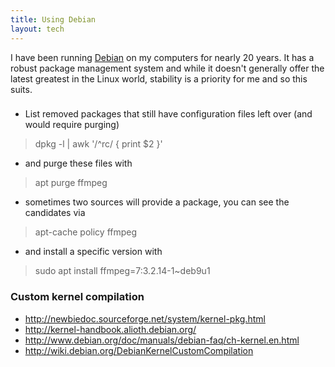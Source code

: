 ```yaml
---
title: Using Debian
layout: tech
---
```

I have been running [Debian](https://debian.org) on my computers for nearly 20
years. It has a robust package management system and while it doesn't generally
offer the latest greatest in the Linux world, stability is a priority for me and
so this suits.

###

* List removed packages that still have configuration files left over (and would
  require purging)

> dpkg -l | awk '/^rc/ { print $2  }'

* and purge these files with

> apt purge ffmpeg

* sometimes two sources will provide a package, you can see the candidates via

> apt-cache policy ffmpeg

* and install a specific version with

> sudo apt install ffmpeg=7:3.2.14-1~deb9u1

### Custom kernel compilation

* http://newbiedoc.sourceforge.net/system/kernel-pkg.html
* http://kernel-handbook.alioth.debian.org/
* http://www.debian.org/doc/manuals/debian-faq/ch-kernel.en.html
* http://wiki.debian.org/DebianKernelCustomCompilation
